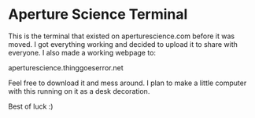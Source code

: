 # Aperture Science Terminal 

This is the terminal that existed on aperturescience.com before it was moved. I got everything working and decided to upload it to share with everyone.
I also made a working webpage to:

aperturescience.thinggoeserror.net

Feel free to download it and mess around. I plan to make a little computer with this running on it as a desk decoration.

Best of luck :)
